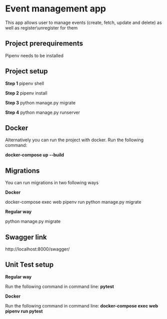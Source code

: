 # Event management app

This app allows user to manage events (create, fetch, update and delete) as well as register\unregister for them

## Project prerequirements

Pipenv needs to be installed

## Project setup

**Step 1**
pipenv shell

**Step 2**
pipenv install

**Step 3**
python manage.py migrate

**Step 4**
python manage.py runserver


## Docker

Alternatively you can run the project with docker.
Run the following command:

**docker-compose up --build**

## Migrations

You can run migrations in two following ways

**Docker**

docker-compose exec web pipenv run python manage.py migrate

**Regular way**

python manage.py migrate


## Swagger link

http://localhost:8000/swagger/


## Unit Test setup

**Regular way**         

Run the following command in command line: **pytest**

**Docker**

Run the following command in command line: **docker-compose exec web pipenv run pytest**       

